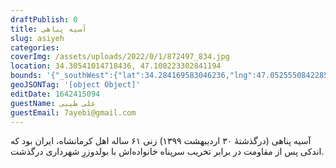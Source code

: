 ```yaml
--- 
draftPublish: 0 
title: آسیه پناهی 
slug: asiyeh 
categories:  
coverImg: /assets/uploads/2022/0/1/872497_834.jpg 
location: 34.30541014718436, 47.100223302841194 
bounds: '{"_southWest":{"lat":34.284169583046236,"lng":47.05255508422852},"_northEast":{"lat":34.32670957700342,"lng":47.14782714843751}}' 
geoJSONTag: '[object Object]' 
editDate: 1642415094 
guestName: علی طیبی 
guestEmail: 7ayebi@gmail.com 
---
```

آسیه پناهی (درگذشتهٔ ۳۰ اردیبهشت ۱۳۹۹) زنی ۶۱ ساله اهل کرمانشاه، ایران بود که اندکی پس از مقاومت در برابر تخریب سرپناه خانواده‌اش با بولدوزرِ شهرداری درگذشت.
